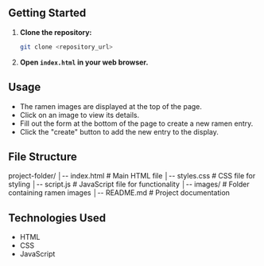 ## Getting Started

1.  **Clone the repository:**

    ```bash
    git clone <repository_url>
    ```

2.  **Open `index.html` in your web browser.**

## Usage

* The ramen images are displayed at the top of the page.
* Click on an image to view its details.
* Fill out the form at the bottom of the page to create a new ramen entry.
* Click the "create" button to add the new entry to the display.

## File Structure
project-folder/
│-- index.html      # Main HTML file
│-- styles.css      # CSS file for styling
│-- script.js       # JavaScript file for functionality
│-- images/         # Folder containing ramen images
│-- README.md       # Project documentation

## Technologies Used

* HTML
* CSS
* JavaScript